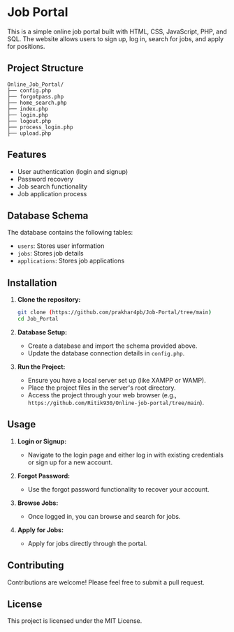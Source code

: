 # Job Portal

This is a simple online job portal built with HTML, CSS, JavaScript, PHP, and SQL. The website allows users to sign up, log in, search for jobs, and apply for positions.

## Project Structure

```
Online_Job_Portal/
├── config.php
├── forgotpass.php
├── home_search.php
├── index.php
├── login.php
├── logout.php
├── process_login.php
├── upload.php
```

## Features

- User authentication (login and signup)
- Password recovery
- Job search functionality
- Job application process

## Database Schema

The database contains the following tables:

- `users`: Stores user information
- `jobs`: Stores job details
- `applications`: Stores job applications

## Installation

1. **Clone the repository:**

   ```bash
   git clone (https://github.com/prakhar4pb/Job-Portal/tree/main)
   cd Job_Portal
   ```

2. **Database Setup:**
   
   - Create a database and import the schema provided above.
   - Update the database connection details in `config.php`.

3. **Run the Project:**

   - Ensure you have a local server set up (like XAMPP or WAMP).
   - Place the project files in the server's root directory.
   - Access the project through your web browser (e.g., `https://github.com/Ritik930/Online-job-portal/tree/main`).

## Usage

1. **Login or Signup:**
   - Navigate to the login page and either log in with existing credentials or sign up for a new account.

2. **Forgot Password:**
   - Use the forgot password functionality to recover your account.

3. **Browse Jobs:**
   - Once logged in, you can browse and search for jobs.

4. **Apply for Jobs:**
   - Apply for jobs directly through the portal.

## Contributing

Contributions are welcome! Please feel free to submit a pull request.

## License

This project is licensed under the MIT License.
```

